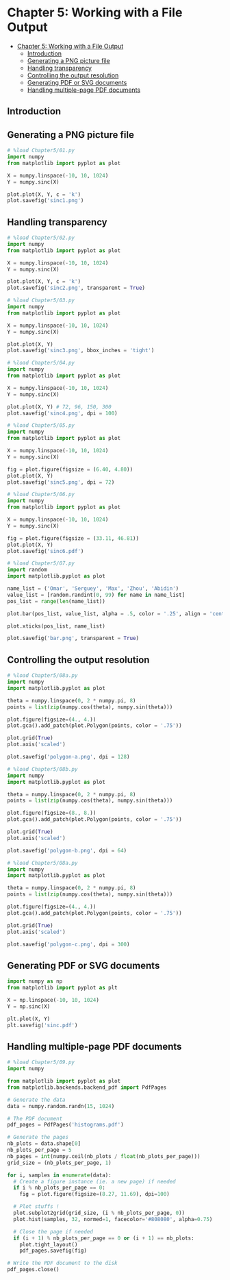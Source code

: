 
# Chapter 5: Working with a File Output

<!-- toc orderedList:0 depthFrom:1 depthTo:6 -->

- [Chapter 5: Working with a File Output](#chapter-5-working-with-a-file-output)
	- [Introduction](#introduction)
	- [Generating a PNG picture file](#generating-a-png-picture-file)
	- [Handling transparency](#handling-transparency)
	- [Controlling the output resolution](#controlling-the-output-resolution)
	- [Generating PDF or SVG documents](#generating-pdf-or-svg-documents)
	- [Handling multiple-page PDF documents](#handling-multiple-page-pdf-documents)

<!-- tocstop -->

## Introduction

## Generating a PNG picture file


```python
# %load Chapter5/01.py
import numpy
from matplotlib import pyplot as plot

X = numpy.linspace(-10, 10, 1024)
Y = numpy.sinc(X)

plot.plot(X, Y, c = 'k')
plot.savefig('sinc1.png')

```

## Handling transparency


```python
# %load Chapter5/02.py
import numpy
from matplotlib import pyplot as plot

X = numpy.linspace(-10, 10, 1024)
Y = numpy.sinc(X)

plot.plot(X, Y, c = 'k')
plot.savefig('sinc2.png', transparent = True)

```


```python
# %load Chapter5/03.py
import numpy
from matplotlib import pyplot as plot

X = numpy.linspace(-10, 10, 1024)
Y = numpy.sinc(X)

plot.plot(X, Y)
plot.savefig('sinc3.png', bbox_inches = 'tight')

```


```python
# %load Chapter5/04.py
import numpy
from matplotlib import pyplot as plot

X = numpy.linspace(-10, 10, 1024)
Y = numpy.sinc(X)

plot.plot(X, Y) # 72, 96, 150, 300
plot.savefig('sinc4.png', dpi = 100)

```


```python
# %load Chapter5/05.py
import numpy
from matplotlib import pyplot as plot

X = numpy.linspace(-10, 10, 1024)
Y = numpy.sinc(X)

fig = plot.figure(figsize = (6.40, 4.80))
plot.plot(X, Y)
plot.savefig('sinc5.png', dpi = 72)

```


```python
# %load Chapter5/06.py
import numpy
from matplotlib import pyplot as plot

X = numpy.linspace(-10, 10, 1024)
Y = numpy.sinc(X)

fig = plot.figure(figsize = (33.11, 46.81))
plot.plot(X, Y)
plot.savefig('sinc6.pdf')

```


```python
# %load Chapter5/07.py
import random
import matplotlib.pyplot as plot

name_list = ('Omar', 'Serguey', 'Max', 'Zhou', 'Abidin')
value_list = [random.randint(0, 99) for name in name_list]
pos_list = range(len(name_list))

plot.bar(pos_list, value_list, alpha = .5, color = '.25', align = 'center')

plot.xticks(pos_list, name_list)

plot.savefig('bar.png', transparent = True)

```

## Controlling the output resolution


```python
# %load Chapter5/08a.py
import numpy
import matplotlib.pyplot as plot

theta = numpy.linspace(0, 2 * numpy.pi, 8)
points = list(zip(numpy.cos(theta), numpy.sin(theta)))

plot.figure(figsize=(4., 4.))
plot.gca().add_patch(plot.Polygon(points, color = '.75'))

plot.grid(True)
plot.axis('scaled')

plot.savefig('polygon-a.png', dpi = 128)

```


```python
# %load Chapter5/08b.py
import numpy
import matplotlib.pyplot as plot

theta = numpy.linspace(0, 2 * numpy.pi, 8)
points = list(zip(numpy.cos(theta), numpy.sin(theta)))

plot.figure(figsize=(8., 8.))
plot.gca().add_patch(plot.Polygon(points, color = '.75'))

plot.grid(True)
plot.axis('scaled')

plot.savefig('polygon-b.png', dpi = 64)

```


```python
# %load Chapter5/08a.py
import numpy
import matplotlib.pyplot as plot

theta = numpy.linspace(0, 2 * numpy.pi, 8)
points = list(zip(numpy.cos(theta), numpy.sin(theta)))

plot.figure(figsize=(4., 4.))
plot.gca().add_patch(plot.Polygon(points, color = '.75'))

plot.grid(True)
plot.axis('scaled')

plot.savefig('polygon-c.png', dpi = 300)

```

## Generating PDF or SVG documents


```python
import numpy as np
from matplotlib import pyplot as plt

X = np.linspace(-10, 10, 1024)
Y = np.sinc(X)

plt.plot(X, Y)
plt.savefig('sinc.pdf')
```

## Handling multiple-page PDF documents


```python
# %load Chapter5/09.py
import numpy

from matplotlib import pyplot as plot
from matplotlib.backends.backend_pdf import PdfPages

# Generate the data
data = numpy.random.randn(15, 1024)

# The PDF document
pdf_pages = PdfPages('histograms.pdf')

# Generate the pages
nb_plots = data.shape[0]
nb_plots_per_page = 5
nb_pages = int(numpy.ceil(nb_plots / float(nb_plots_per_page)))
grid_size = (nb_plots_per_page, 1)

for i, samples in enumerate(data):
  # Create a figure instance (ie. a new page) if needed
  if i % nb_plots_per_page == 0:
  	fig = plot.figure(figsize=(8.27, 11.69), dpi=100)

  # Plot stuffs !
  plot.subplot2grid(grid_size, (i % nb_plots_per_page, 0))
  plot.hist(samples, 32, normed=1, facecolor='#808080', alpha=0.75)

  # Close the page if needed
  if (i + 1) % nb_plots_per_page == 0 or (i + 1) == nb_plots:
    plot.tight_layout()
    pdf_pages.savefig(fig)

# Write the PDF document to the disk
pdf_pages.close()

```


```python

```
